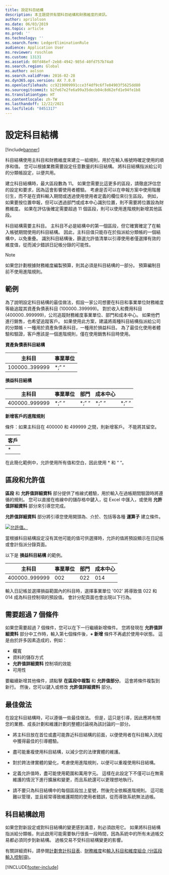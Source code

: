 ```yaml
---
title: 設定科目結構
description: 本主題提供有關科目結構和財務維度的資訊。
author: aprilolson
ms.date: 06/03/2019
ms.topic: article
ms.prod: ''
ms.technology: ''
ms.search.form: LedgerEliminationRule
audience: Application User
ms.reviewer: roschlom
ms.custom: 13131
ms.assetid: 08fd46ef-2eb8-4942-985d-40fd757b74a8
ms.search.region: Global
ms.author: aolson
ms.search.validFrom: 2016-02-28
ms.dyn365.ops.version: AX 7.0.0
ms.openlocfilehash: cc9219009991cce3f4df9c6f7e04903f5625dd80
ms.sourcegitcommit: b2fe67e2fe6a99a35decb04c8d62efd1e94fe1b8
ms.translationtype: HT
ms.contentlocale: zh-TW
ms.lasthandoff: 12/22/2021
ms.locfileid: "8451317"
---
```

# <a name="configure-account-structures"></a>設定科目結構

[!include[banner](../includes/banner.md)]

科目結構使用主科目和財務維度來建立一組規則，用於在輸入帳號時確定使用的順序和值。 您可以根據業務需要設定任意數量的科目結構。 將科目結構指派給公司的分類帳設定，以便共用。

建立科目結構時，最大區段數為 11。 如果您需要比這更多的區段，請徹底評估您的設定和要求，因為這會影響使用者體驗。 考慮是否可以在申報方案中使用階層衍生，而不是在資料輸入期間或透過使用使用者定義的欄位來衍生區段。 例如，如果要按位置申報，但可以透過部門或成本中心識別位置，則不需要將位置設為財務維度。 如果在評估後確定需要超過 11 個區段，則可以使用進階規則新增其他區段。

科目結構需要主科目。 主科目不必是結構中的第一個區段，但它確實確定了在輸入帳號期間使用的科目結構。 因此，主科目值只能存在於指派給分類帳的一個結構中，以免重疊。 識別科目結構後，篩選允許值清單以引導使用者僅選擇有效的維度值，從而減少錯誤日記帳分錄的可能性。

> [!NOTE] 
> 如果您計劃根據財務維度編製預算，則其必須是科目結構的一部分。 預算編制目前不使用進階規則。

## <a name="example"></a>範例
為了說明設定科目結構的最佳做法，假設一家公司想要在科目和事業單位財務維度等級追蹤其資產負債表科目 (100000..399999)。 對於收入和費用科目 (400000..999999)，公司追蹤財務維度事業單位、部門和成本中心。 如果他們進行銷售，也希望追蹤客戶。 如果使用此方案，建議將兩種科目結構指派給公司的分類帳 - 一種用於資產負債表科目，一種用於損益科目。 為了最佳化使用者體驗和驗證，客戶應該是一個進階規則，僅在使用銷售科目時使用。

**資產負債表科目結構**

|主科目          | 事業單位    |
|----------------------|-----------|
|100000..399999 | *;” “|

**損益科目結構**

|主科目          | 事業單位    |部門          | 成本中心    | &nbsp; |
|----------------------|------------------|--------------------|-----------|---|
|400000..999999 | \*;” “| \*;” “| \*;” “| \*;” “|

**新增客戶的進階規則**

條件：如果主科目在 400000 和 499999 之間，則新增客戶。 不能將其留空。

|客戶         |
|-----------------|
|* |

在此簡化範例中，允許使用所有值和空白，因此使用 * 和 “ “。

## <a name="segments-and-allowed-values"></a>區段和允許值
**區段** 和 **允許值詳細資料** 部分提供了格線式體驗，用於輸入在過帳期間驗證時將遵循的規則。 您可以直接在格線中的儲存格中鍵入，從 Excel 中匯入，或使用 **允許值詳細資料** 部分來引導您完成。

**允許值詳細資料** 部分將引導您使用開頭為、介於、包括等各種 **運算子** 建立條件。

[![允許值。](./media/account.png)](./media/account.png) 

當根據科目結構設定沒有其他可能的值可供選擇時，允許的值將預設顯示在日記帳或會計指派分錄頁面。

以下是 **損益科目結構** 的範例。

|主科目          | 事業單位    |部門          | 成本中心    |
|----------------------|-----------|----------------------|-----------|
|400000..999999 | 002 | 022 | 014 |

輸入日記帳並選擇損益範圍內的科目時，選擇事業單位 '002' 將導致值 022 和 014 成為科目控制項的預設值。 會計分配頁面也會出現以下行為。 

## <a name="more-than-7-criteria-needed"></a>需要超過 7 個條件

如果您需要超過 7 個條件，您可以在下一行繼續新增條件。 您將發現在 **允許值詳細資料** 部分中工作時，輸入第七個條件後，**+ 新增** 條件不再處於使用中狀態。 這是由於許多因素造成的，例如： 
 - 欄寬 
 - 資料的儲存方式 
 - **允許值詳細資料** 控制項的效能
 - 可用性  
 
要繼續新增其他條件，請點擊 **在區段中複製** 和 **允許值部分**。 這會將條件複製到新行。 然後，您可以鍵入或修改 **允許值詳細資料** 部分。

## <a name="best-practices"></a>最佳做法
在設定科目結構時，可以遵循一些最佳做法。 但是，這只是引導，因此應將有關您的業務、成長計劃和維護計劃的整體討論視為該討論的一部分。

- 將主科目放在首位或盡可能靠近科目結構的前面，以便使用者在科目輸入流程中獲得最佳的引導體驗。

- 盡可能重複使用科目結構，以減少您的法律實體的維護。

- 對於跨法律實體的變化，考慮使用進階規則，以便可以重複使用科目結構。

- 定義允許值時，盡可能使用範圍和萬用字元。 這樣在此設定下不僅可以在無需維護的情況下進行擴展和變更，而且系統還可以更理想地執行。

- 請不要只為科目結構中的每個區段加上星號，然後完全依賴進階規則。 這可能難以管理，並且經常導致維護期間的使用者錯誤，從而導致系統無法過帳。

## <a name="account-structure-activation"></a>科目結構啟用
如果您對新設定或對科目結構的變更感到滿意，則必須啟用它。 如果將科目結構指派給分類帳，則此啟用可能需要執行很長一段時間，因為系統中的所有未過帳交易都必須同步到新結構。 過帳交易不受科目結構變更的影響。

有關詳細資料，請參閱[計劃會計科目表](plan-chart-of-accounts.md)、[財務維度](financial-dimensions.md)和[輸入科目和維度組合 (分區段輸入控制項)](enter-account-dimension-combinations-segmented-entry-control.md)。


[!INCLUDE[footer-include](../../includes/footer-banner.md)]
